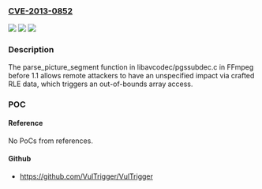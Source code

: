 ### [CVE-2013-0852](https://cve.mitre.org/cgi-bin/cvename.cgi?name=CVE-2013-0852)
![](https://img.shields.io/static/v1?label=Product&message=n%2Fa&color=blue)
![](https://img.shields.io/static/v1?label=Version&message=n%2Fa&color=blue)
![](https://img.shields.io/static/v1?label=Vulnerability&message=n%2Fa&color=brighgreen)

### Description

The parse_picture_segment function in libavcodec/pgssubdec.c in FFmpeg before 1.1 allows remote attackers to have an unspecified impact via crafted RLE data, which triggers an out-of-bounds array access.

### POC

#### Reference
No PoCs from references.

#### Github
- https://github.com/VulTrigger/VulTrigger

